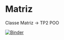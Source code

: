 # Matriz
Classe Matriz -> TP2 POO 

[![Binder](https://mybinder.org/badge_logo.svg)](https://mybinder.org/v2/gh/HugoFM2/Matriz/master)

